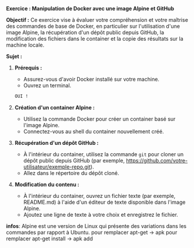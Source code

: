 **Exercice : Manipulation de Docker avec une image Alpine et GitHub**

**Objectif :**
Ce exercice vise à évaluer votre compréhension et votre maîtrise des commandes de base de Docker, en particulier sur l'utilisation d'une image Alpine, la récupération d'un dépôt public depuis GitHub, la modification des fichiers dans le container et la copie des résultats sur la machine locale.

**Sujet :**

1. **Prérequis :**

   - Assurez-vous d'avoir Docker installé sur votre machine.
   - Ouvrez un terminal.

   ```bash
   OUI !
   ```

2. **Création d'un container Alpine :**

   - Utilisez la commande Docker pour créer un container basé sur l'image Alpine.
   - Connectez-vous au shell du container nouvellement créé.

3. **Récupération d'un dépôt GitHub :**

   - À l'intérieur du container, utilisez la commande `git` pour cloner un dépôt public depuis GitHub (par exemple, https://github.com/votre-utilisateur/exemple-repo.git).
   - Allez dans le répertoire du dépôt cloné.

4. **Modification du contenu :**
   - À l'intérieur du container, ouvrez un fichier texte (par exemple, README.md) à l'aide d'un éditeur de texte disponible dans l'image Alpine.
   - Ajoutez une ligne de texte à votre choix et enregistrez le fichier.

**infos**:
Alpine est une version de Linux qui présente des variations dans les commandes par rapport à Ubuntu.
pour remplacer apt-get -> apk
pour remplacer apt-get install -> apk add
 